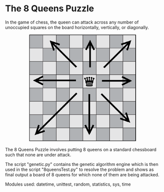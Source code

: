 
# The 8 Queens Puzzle

In the game of chess, the queen can attack across any number of unoccupied squares on the board horizontally, vertically,
or diagonally. 
<p align="center">
  <img src="8queensPuzzle.PNG" width="350" title="hover text">
</p>
The 8 Queens Puzzle involves putting 8 queens on a standard chessboard such that none are under attack.

The script "genetic.py" contains the genetic algorithm engine which is then used in the script "8queensTest.py" to resolve the problem and shows as final output a board of 8 queens 
for which none of them are being attacked. 

Modules used: datetime, unittest, random, statistics, sys, time
